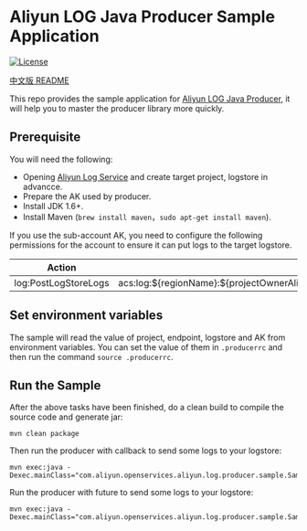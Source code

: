 # Aliyun LOG Java Producer Sample Application

[![License](https://img.shields.io/badge/license-Apache2.0-blue.svg)](/LICENSE)

[中文版 README](/README_CN.md)

This repo provides the sample application for [Aliyun LOG Java Producer](https://github.com/aliyun/aliyun-log-producer), it will help you to master the producer library more quickly.

## Prerequisite
You will need the following:
* Opening [Aliyun Log Service](https://www.alibabacloud.com/product/log-service) and create target project, logstore in advancce.
* Prepare the AK used by producer.
* Install JDK 1.6+.
* Install Maven (`brew install maven`，`sudo apt-get install maven`).

If you use the sub-account AK, you need to configure the following permissions for the account to ensure it can put logs to the target logstore.

<table>
<thead>
<tr>
<th>Action</th>
<th>Resource</th>
</tr>
</thead>
<tbody>
<tr>
<td>log:PostLogStoreLogs</td>
<td>acs:log:${regionName}:${projectOwnerAliUid}:project/${projectName}/logstore/${logstoreName}</td>
</tr>
</tbody>
</table>

## Set environment variables
The sample will read the value of project, endpoint, logstore and AK from environment variables. You can set the value of them in `.producerrc` and then run the command `source .producerrc`.

## Run the Sample
After the above tasks have been finished, do a clean build to compile the source code and generate jar:
```
mvn clean package
```

Then run the producer with callback to send some logs to your logstore:
```
mvn exec:java -Dexec.mainClass="com.aliyun.openservices.aliyun.log.producer.sample.SampleProducerWithCallback"
```

Run the producer with future to send some logs to your logstore:
```
mvn exec:java -Dexec.mainClass="com.aliyun.openservices.aliyun.log.producer.sample.SampleProducerWithFuture"
```




